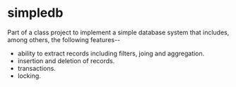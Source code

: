 simpledb
========

Part of a class project to implement a simple database system that includes, among others, the following features--
- ability to extract records including filters, joing and aggregation.
- insertion and deletion of records.
- transactions.
- locking.
